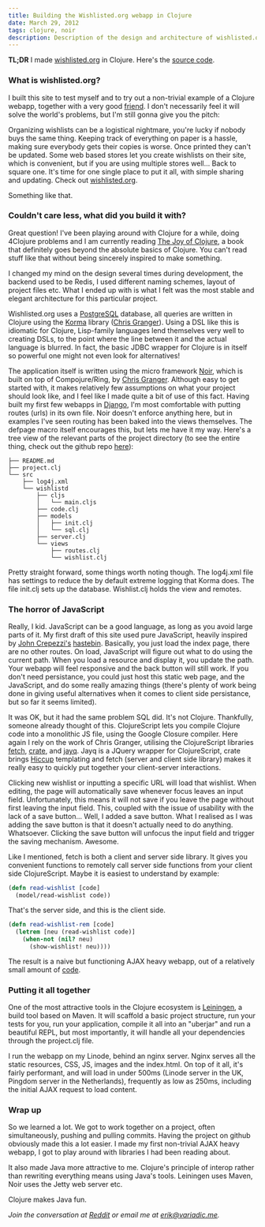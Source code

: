 ```yaml
---
title: Building the Wishlisted.org webapp in Clojure
date: March 29, 2012
tags: clojure, noir
description: Description of the design and architecture of wishlisted.org
---
```


__TL;DR__ I made [wishlisted.org][wishlisted] in Clojure. Here's the [source code][github].

### What is wishlisted.org?

I built this site to test myself and to try out a non-trivial example of a Clojure webapp, together with a very good [friend][stinaq]. I don't necessarily feel it will solve the world's problems, but I'm still gonna give you the pitch:

Organizing wishlists can be a logistical nightmare, you're lucky if nobody buys the same thing. Keeping track of everything on paper is a hassle, making sure everybody gets their copies is worse. Once printed they can't be updated. Some web based stores let you create wishlists on their site, which is convenient, but if you are using multiple stores well… Back to square one. It's time for one single place to put it all, with simple sharing and updating. Check out [wishlisted.org][wishlisted].

Something like that.

### Couldn't care less, what did you build it with?

Great question! I've been playing around with Clojure for a while, doing 4Clojure problems and I am currently reading [The Joy of Clojure][tjoc], a book that definitely goes beyond the absolute basics of Clojure. You can't read stuff like that without being sincerely inspired to make something.

I changed my mind on the design several times during development, the backend used to be Redis, I used different naming schemes, layout of project files etc. What I ended up with is what I felt was the most stable and elegant architecture for this particular project.

Wishlisted.org uses a [PostgreSQL][pgsql] database, all queries are written in Clojure using the [Korma][korma] library ([Chris Granger][ibdknox]). Using a DSL like this is idiomatic for Clojure, Lisp-family languages lend themselves very well to creating DSLs, to the point where the line between it and the actual language is blurred. In fact, the basic JDBC wrapper for Clojure is in itself so powerful one might not even look for alternatives!

The application itself is written using the micro framework [Noir][noir], which is built on top of Compojure/Ring, by [Chris Granger][ibdknox]. Although easy to get started with, it makes relatively few assumptions on what your project should look like, and I feel like I made quite a bit of use of this fact. Having built my first few webapps in [Django][django], I'm most comfortable with putting routes (urls) in its own file. Noir doesn't enforce anything here, but in examples I've seen routing has been baked into the views themselves. The defpage macro itself encourages this, but lets me have it my way. Here's a tree view of the relevant parts of the project directory (to see the entire thing, check out the github repo [here][github]):

	├── README.md
	├── project.clj
	└── src
	    ├── log4j.xml
	    └── wishlistd
	        ├── cljs
	        │   └── main.cljs
	        ├── code.clj
	        ├── models
	        │   ├── init.clj
	        │   └── sql.clj
	        ├── server.clj
	        └── views
	            ├── routes.clj
	            └── wishlist.clj

Pretty straight forward, some things worth noting though. The log4j.xml file has settings to reduce the by default extreme logging that Korma does. The file init.clj sets up the database. Wishlist.clj holds the view and remotes.

### The horror of JavaScript

Really, I kid. JavaScript can be a good language, as long as you avoid large parts of it. My first draft of this site used pure JavaScript, heavily inspired by [John Crepezzi's][johncrepezzi] [hastebin][hastebin]. Basically, you just load the index page, there are no other routes. On load, JavaScript will figure out what to do using the current path. When you load a resource and display it, you update the path. Your webapp will feel responsive and the back button will still work. If you don't need persistance, you could just host this static web page, and the JavaScript, and do some really amazing things (there's plenty of work being done in giving useful alternatives when it comes to client side persistance, but so far it seems limited).

It was OK, but it had the same problem SQL did. It's not Clojure. Thankfully, someone already thought of this. ClojureScript lets you compile Clojure code into a monolithic JS file, using the Google Closure compiler. Here again I rely on the work of Chris Granger, utilising the ClojureScript libraries [fetch][fetch], [crate][crate], and [jayq][jayq]. Jayq is a JQuery wrapper for ClojureScript, crate brings [Hiccup][hiccup] templating and fetch (server and client side library) makes it really easy to quickly put together your client-server interactions.

Clicking new wishlist or inputting a specific URL will load that wishlist. When editing, the page will automatically save whenever focus leaves an input field. Unfortunately, this means it will not save if you leave the page without first leaving the input field. This, coupled with the issue of usability with the lack of a save button… Well, I added a save button. What I realised as I was adding the save button is that it doesn't actually need to do anything. Whatsoever. Clicking the save button will unfocus the input field and trigger the saving mechanism. Awesome.

Like I mentioned, fetch is both a client and server side library. It gives you convenient functions to remotely call server side functions from your client side ClojureScript. Maybe it is easiest to understand by example:

<pre class="sourceCode clojure"><code class="sourceCode clojure">(<span class="kw">defn</span><span class="fu"> read-wishlist </span>[code]
  (model/read-wishlist code))</code></pre>

That's the server side, and this is the client side.

<pre class="sourceCode clojure"><code class="sourceCode clojure">(<span class="kw">defn</span><span class="fu"> read-wishlist-rem </span>[code]
  (<span class="kw">letrem</span> [neu (read-wishlist code)]
    (<span class="kw">when-not</span> (<span class="kw">nil?</span> neu) 
      (show-wishlist! neu))))</code></pre>

The result is a naive but functioning AJAX heavy webapp, out of a relatively small amount of [code][cljs].

### Putting it all together

One of the most attractive tools in the Clojure ecosystem is [Leiningen][lein], a build tool based on Maven. It will scaffold a basic project structure, run your tests for you, run your application, compile it all into an "uberjar" and run a beautiful REPL, but most importantly, it will handle all your dependencies through the project.clj file.

I run the webapp on my Linode, behind an nginx server. Nginx serves all the static resources, CSS, JS, images and the index.html. On top of it all, it's fairly performant, and will load in under 500ms (Linode server in the UK, Pingdom server in the Netherlands), frequently as low as 250ms, including the initial AJAX request to load content.

### Wrap up

So we learned a lot. We got to work together on a project, often simultaneously, pushing and pulling commits. Having the project on github obviously made this a lot easier. I made my first non-trivial AJAX heavy webapp, I got to play around with libraries I had been reading about.

It also made Java more attractive to me. Clojure's principle of interop rather than rewriting everything means using Java's tools. Leiningen uses Maven, Noir uses the Jetty web server etc. 

Clojure makes Java fun.

_Join the conversation at [Reddit][reddit] or email me at <erik@variadic.me>._

[reddit]: http://www.reddit.com/r/programming/comments/rj1n4/building_the_wishlistedorg_webapp_in_clojure/
[ibdknox]: http://www.chris-granger.com/
[4clojure]: http://www.4clojure.com/
[hiccup]: https://github.com/weavejester/hiccup
[lein]: https://github.com/technomancy/leiningen
[cljs]: https://github.com/eakron/wishlistd/blob/develop/src/wishlistd/cljs/main.cljs
[jayq]: https://github.com/ibdknox/jayq
[crate]: https://github.com/ibdknox/crate
[fetch]: https://github.com/ibdknox/fetch
[hastebin]: http://hastebin.com/
[johncrepezzi]: http://www.seejohncode.com/
[github]: https://github.com/eakron/wishlistd
[django]: https://www.djangoproject.com/
[noir]: http://webnoir.org/
[korma]: http://sqlkorma.com/
[pgsql]: http://www.postgresql.org/
[stinaq]: http://stinaq.se/
[tjoc]: http://fogus.me/
[wishlisted]: http://wishlisted.org/
